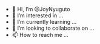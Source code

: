 - 👋 Hi, I’m @JoyNyuguto
- 👀 I’m interested in ...
- 🌱 I’m currently learning ...
- 💞️ I’m looking to collaborate on ...
- 📫 How to reach me ...

<!---
JoyNyuguto/JoyNyuguto is a ✨ special ✨ repository because its `README.md` (this file) appears on your GitHub profile.
You can click the Preview link to take a look at your changes.
--->
